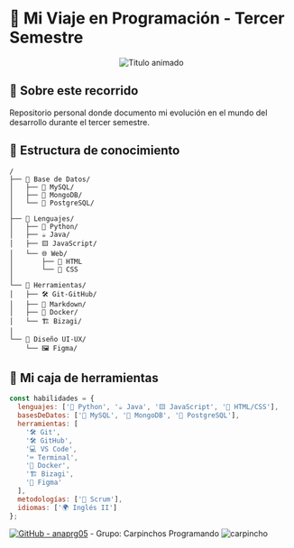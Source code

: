 # 🌱 Mi Viaje en Programación - Tercer Semestre
<div align="center"> <img src="https://readme-typing-svg.demolab.com?font=Fira+Code&weight=600&size=22&duration=3000&pause=500&color=58A6FF&width=435&lines=De+novato+a+programador" alt="Titulo animado"> </div>

## 📖 Sobre este recorrido
Repositorio personal donde documento mi evolución en el mundo del desarrollo durante el tercer semestre.

## 🌳 Estructura de conocimiento
```plaintext
/
├── 📁 Base de Datos/
│   ├── 🐬 MySQL/
│   ├── 🍃 MongoDB/
│   └── 🐘 PostgreSQL/
│
├── 📁 Lenguajes/
│   ├── 🐍 Python/
│   ├── ☕ Java/
│   ├── 🟨 JavaScript/
│   └── 🌐 Web/
│       ├── 📄 HTML
│       └── 🎨 CSS
│
└── 📁 Herramientas/
│   ├── 🛠️ Git-GitHub/
│   ├── 📝 Markdown/
│   ├── 🐳 Docker/
│   └── 🏗️ Bizagi/
│
└── 📁 Diseño UI-UX/ 
    └── 🖼️ Figma/
```

## 🧠 Mi caja de herramientas
```javascript
const habilidades = {
  lenguajes: ['🐍 Python', '☕ Java', '🟨 JavaScript', '📄 HTML/CSS'],
  basesDeDatos: ['🐬 MySQL', '🍃 MongoDB', '🐘 PostgreSQL'],
  herramientas: [
    '🛠️ Git', 
    '🛠️ GitHub', 
    '💻 VS Code',
    '⌨️ Terminal',
    '🐳 Docker', 
    '🏗️ Bizagi',
    '🎨 Figma' 
  ],
  metodologías: ['🔄 Scrum'], 
  idiomas: ['🌍 Inglés II']
};
```

[![GitHub - anaprg05](https://img.shields.io/badge/GitHub-anaprg05-blue?logo=github)](https://github.com/anaprg05)  - Grupo: Carpinchos Programando ![carpincho](https://github.com/user-attachments/assets/34c61984-7f45-403c-a3ae-a57dd16a27bf)
